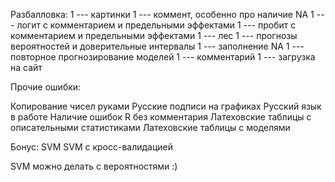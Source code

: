 

Разбалловка:
1 --- картинки
1 --- коммент, особенно про наличие NA
1 --- логит с комментарием и предельными эффектами
1 --- пробит с комментарием и предельными эффектами
1 --- лес
1 --- прогнозы вероятностей и доверительные интервалы
1 --- заполнение NA
1 --- повторное прогнозирование моделей
1 --- комментарий
1 --- загрузка на сайт

Прочие ошибки:

Копирование чисел руками
Русские подписи на графиках
Русский язык в работе
Наличие ошибок R без комментария
Латеховские таблицы с описательными статистиками
Латеховские таблицы с моделями


Бонус:
SVM 
SVM с кросс-валидацией


SVM можно делать с вероятностями :)




